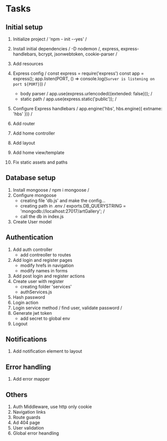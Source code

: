 # Tasks

## Initial setup

1. Initialize project / 'npm - init --yes' /
2. Install initial dependencies / -D nodemon /, express, express-handlebars, bcrypt, jsonwebtoken, cookie-parser /
3. Add resources
4. Express config / 
const express = require('express') 
const app = express();
app.listen(PORT, () => console.log(`Surver is listening on port ${PORT}`)) /

    * body parser / app.use(express.urlencoded({extended: false})); /
    * static path / app.use(express.static('public')); /

5. Configure Express handlebars / 
app.engine('hbs', hbs.engine({
    extname: 'hbs'
})) /

6. Add router   
7. Add home controller
8. Add layout
9. Add home view/template
10. Fix static assets and paths

## Database setup

1. Install mongoose / npm i mongoose /
2. Configure mongoose
    * creating file 'db.js' and make the config... 
    * creating path in .env / exports.DB_QUERYSTRING = 'mongodb://localhost:27017/artGallery'; /
    * call the db in index.js
3. Create User model

## Authentication

1. Add auth controller
    * add contreoller to routes
2. Add login and register pages
    * modify hrefs in navigation
    * modify names in forms
3. Add post login and register actions
4. Create user with register
    * creating folder 'services'
    * authServices.js
5. Hash password
6. Login action
7. Login service method / find user, validate password /
8. Generate jwt token
    * add secret to global env
9. Logout



## Notifications

1. Add notification element to layout

## Error handling

1. Add error mapper

## Others

1. Auth Middleware, use http only cookie
2. Navigation links
3. Route guards
4. Ad 404 page
5. User validation
6. Global error heandling